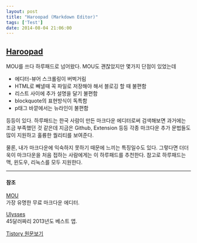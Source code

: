 ```yaml
---
layout: post
title: "Haroopad (Markdown Editor)"
tags: ['Test']
date: 2014-08-04 21:06:00
---
```

## [Haroopad](http://pad.haroopress.com/)

MOU를 쓰다 하루패드로 넘어왔다. MOU도 괜찮았지만 몇가지 단점이 있었는데

  * 에디터-뷰어 스크롤링이 버벅거림
  * HTML로 빼낼때 꼭 파일로 저장해야 해서 블로깅 할 때 불편함
  * 리스트 사이에 추가 설명을 달기 불편함
  * blockquote의 표현방식이 독특함
  * p태그 바깥에서는 뉴라인이 불편함

등등이 있다. 하루패드는 한국 사람이 만든 마크다운 에디터로써 검색해보면 과거에는 조금 부족했던 것 같은데 지금은 Github, Extension 등등 각종 마크다운 추가 문법들도 많이 지원하고 훌륭한 퀄리티를 보여준다.

물론, 내가 마크다운에 익숙하지 못하기 때문에 느끼는 특징일수도 있다. 그렇다면 더더욱이 마크다운을 처음 접하는 사람에게는 이 하루패드를 추천한다. 참고로 하루패드는 맥, 윈도우, 리눅스를 모두 지원한다.

* * *

#### 참조

[MOU](http://mouapp.com/)  
가장 유명한 무료 마크다운 에디터.

[Ulysses](http://www.ulyssesapp.com/)  
45달러짜리 2013년도 베스트 앱.


[Tistory 원문보기](http://khanrc.tistory.com/15)
